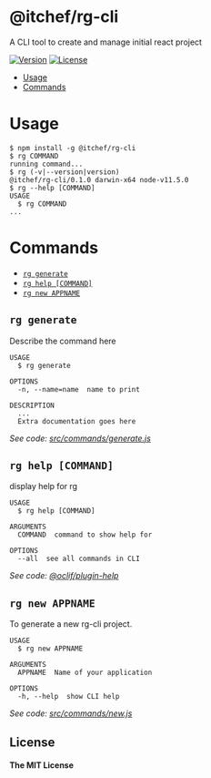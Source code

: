 @itchef/rg-cli
==============

A CLI tool to create and manage initial react project

[![Version](https://img.shields.io/npm/v/@itchef/rg-cli.svg)](https://npmjs.org/package/@itchef/rg-cli)
[![License](https://img.shields.io/npm/l/@itchef/rg-cli.svg)](https://github.com/ITChef/rg-cli/blob/master/package.json)

<!-- toc -->
* [Usage](#usage)
* [Commands](#commands)
<!-- tocstop -->
# Usage
<!-- usage -->
```sh-session
$ npm install -g @itchef/rg-cli
$ rg COMMAND
running command...
$ rg (-v|--version|version)
@itchef/rg-cli/0.1.0 darwin-x64 node-v11.5.0
$ rg --help [COMMAND]
USAGE
  $ rg COMMAND
...
```
<!-- usagestop -->
# Commands
<!-- commands -->
* [`rg generate`](#rg-generate)
* [`rg help [COMMAND]`](#rg-help-command)
* [`rg new APPNAME`](#rg-new-appname)

## `rg generate`

Describe the command here

```
USAGE
  $ rg generate

OPTIONS
  -n, --name=name  name to print

DESCRIPTION
  ...
  Extra documentation goes here
```

_See code: [src/commands/generate.js](https://github.com/ITChef/rg-cli/blob/v0.1.0/src/commands/generate.js)_

## `rg help [COMMAND]`

display help for rg

```
USAGE
  $ rg help [COMMAND]

ARGUMENTS
  COMMAND  command to show help for

OPTIONS
  --all  see all commands in CLI
```

_See code: [@oclif/plugin-help](https://github.com/oclif/plugin-help/blob/v2.1.6/src/commands/help.ts)_

## `rg new APPNAME`

To generate a new rg-cli project.

```
USAGE
  $ rg new APPNAME

ARGUMENTS
  APPNAME  Name of your application

OPTIONS
  -h, --help  show CLI help
```

_See code: [src/commands/new.js](https://github.com/ITChef/rg-cli/blob/v0.1.0/src/commands/new.js)_
<!-- commandsstop -->

## License
#### The MIT License
